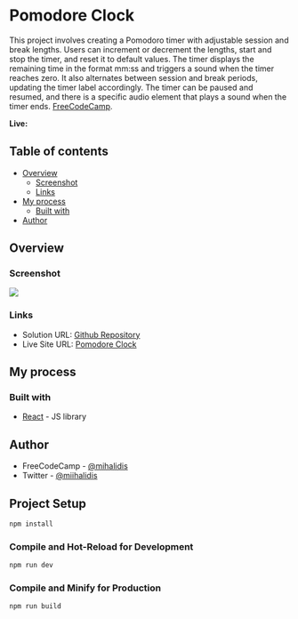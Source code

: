 # Pomodore Clock

 This project involves creating a Pomodoro timer with adjustable session and break lengths. Users can increment or decrement the lengths, start and stop the timer, and reset it to default values. The timer displays the remaining time in the format mm:ss and triggers a sound when the timer reaches zero. It also alternates between session and break periods, updating the timer label accordingly. The timer can be paused and resumed, and there is a specific audio element that plays a sound when the timer ends. [FreeCodeCamp](https://www.freecodecamp.org/learn/front-end-development-libraries/front-end-development-libraries-projects/build-a-25--5-clock).

**Live:** 

## Table of contents

- [Overview](#overview)
  - [Screenshot](#screenshot)
  - [Links](#links)
- [My process](#my-process)
  - [Built with](#built-with)
- [Author](#author)

## Overview

### Screenshot

![](https://www.linkpicture.com/q/Ekran-goruntusu-2023-06-12-194228.png)

### Links

- Solution URL: [Github Repository](https://github.com/mihalidis/pomodore-clock)
- Live Site URL: [Pomodore Clock]()

## My process

### Built with

- [React](https://react.dev/) - JS library

## Author

- FreeCodeCamp - [@mihalidis](https://www.freecodecamp.org/mihalidis)
- Twitter - [@miihalidis](https://twitter.com/Miihalidis)

## Project Setup

```sh
npm install
```

### Compile and Hot-Reload for Development

```sh
npm run dev
```

### Compile and Minify for Production

```sh
npm run build
```